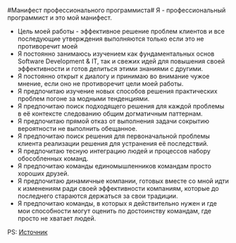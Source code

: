 #Манифест профессионального программиста#
Я - профессиональный программист и это мой манифест.

* Цель моей работы - эффективное решение проблем клиентов и все последующие утверждения выполняются только если это не противоречит моей
* Я постоянно занимаюсь изучением как фундаментальных основ Software Development & IT, так и свежих идей для повышения своей эффективности и готов делиться этими знаниями с другими.
* Я постоянно открыт к диалогу и принимаю во внимание чужое мнение, если оно не противоречит цели моей работы.
* Я предпочитаю изучение новых способов решения практических проблем погоне за модными тенденциями.
* Я предпочитаю поиск подходящего решения для каждой проблемы в её контексте следованию общим догматичным паттернам.
* Я предпочитаю прямой отказ от выполнения задачи сокрытию вероятности не выполнить обещанное.
* Я предпочитаю поиск решения для первоначальной проблемы клиента реализации решения для устранения её последствий.
* Я предпочитаю тесную интеграцию людей и процессов набору обособленных команд.
* Я предпочитаю команды единомышленников командам просто хороших друзей.
* Я предпочитаю динамичные компании, готовых вместе со мной идти к изменениям ради своей эффективности компаниям, которые до последнего стараются держаться за свои традиции.
* Я предпочитаю команды, в которых я действительно нужен и где мои способности могут оценить по достоинству командам, где просто не хватает людей.

PS:
[Источник](http://olegstrekalovsky.blogspot.ru/2016/04/blog-post.html)
